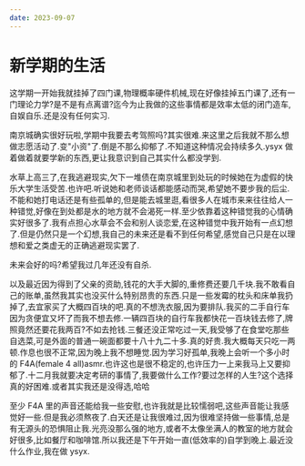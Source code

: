 ```yaml
---
date: 2023-09-07
---
```


# 新学期的生活

这学期一开始我就挂掉了四门课,物理概率硬件机械,现在好像挂掉五门课了,还有一门理论力学?是不是有点离谱?迄今为止我做的这些事情都是效率太低的闭门造车,自娱自乐.还是没有任何实习.

南京城确实很好玩啦,学期中我要去考驾照吗?其实很难.来这里之后我就不那么想做志愿活动了.变"小资"了.倒是不那么抑郁了.不知道这种情况会持续多久.ysyx 做着做着就要学新的东西,更让我意识到自己其实什么都没学到.

水草上高三了,在我逃避现实,欠下一堆债在南京城里到处玩的时候她在为虚假的快乐大学生活受苦.也许吧.听说她和老师谈话都能感动而哭,希望她不要步我的后尘.不能和她打电话还是有些孤单的,但是能去城里逛,看很多人在城市来来往往给人一种错觉,好像在到处都是水的地方就不会渴死一样.至少依靠着这种错觉我的心情确实好很多了.我有点担心水草会不会和别人谈恋爱,在这种错觉中我开始有一点幻想了.但是仍然只是一个幻想,我自己的未来还是看不到任何希望,感觉自己只是在以理想和爱之类虚无的正确逃避现实罢了.

未来会好的吗?希望我过几年还没有自杀.

以及最近因为得到了父亲的资助,钱花的大手大脚的,重修费还要几千块.我不敢看自己的账单,虽然我其实也没买什么特别昂贵的东西.只是一些发霉的枕头和床单我扔掉了,去宜家买了大概四百块的吧.真的不想洗衣服,因为要排队.我买的二手自行车因为贪便宜又坏了而我不想去修.一辆四百块的自行车我都快花一百块钱去修了,牌照竟然还要花我两百?不如去抢钱.三餐还没正常吃过一天,我受够了在食堂吃那些自选菜,可是外面的普通一碗面都要十八十九二十多.真的好贵.我大概每天只吃一两顿.作息也很不正常,因为晚上我不想睡觉.因为学习好孤单,我晚上会听一个多小时的 F4A(female 4 all)asmr.也许这也是很不稳定的,也许压力一上来我马上又要抑郁了.十二月我就要决定考研的事情了,我要做什么工作?要过怎样的人生?这个选择真的好困难.或者其实我还是没得选,哈哈

至少 F4A 里的声音还能给我一些安慰,也许我就是比较懦弱吧,这些声音能让我感觉好一些.但是我必须熬夜了.白天还是让我很难过,因为很难坚持做一些事情,总是有无源头的恐惧阻止我.光亮没那么强的地方,或者不太像坐满人的教室的地方就会好很多,比如餐厅和咖啡馆.所以我还是下午开始一直(低效率的)自学到晚上.最近没什么作业,我在做 ysyx.
